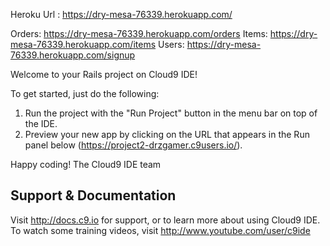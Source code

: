 

Heroku Url : https://dry-mesa-76339.herokuapp.com/ 

Orders: https://dry-mesa-76339.herokuapp.com/orders
Items: https://dry-mesa-76339.herokuapp.com/items
Users: https://dry-mesa-76339.herokuapp.com/signup 


Welcome to your Rails project on Cloud9 IDE!

To get started, just do the following:

1. Run the project with the "Run Project" button in the menu bar on top of the IDE.
2. Preview your new app by clicking on the URL that appears in the Run panel below (https://project2-drzgamer.c9users.io/).

Happy coding!
The Cloud9 IDE team


## Support & Documentation

Visit http://docs.c9.io for support, or to learn more about using Cloud9 IDE. 
To watch some training videos, visit http://www.youtube.com/user/c9ide
